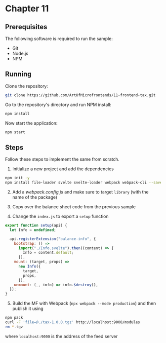 # Chapter 11

## Prerequisites

The following software is required to run the sample:

- Git
- Node.js
- NPM

## Running

Clone the repository:

```sh
git clone https://github.com/ArtOfMicrofrontends/11-frontend-tax.git
```

Go to the repository's directory and run NPM install:

```sh
npm install
```

Now start the application:

```sh
npm start
```

## Steps

Follow these steps to implement the same from scratch.

1. Initialize a new project and add the dependencies

```sh
npm init -y
npm install file-loader svelte svelte-loader webpack webpack-cli --save-dev
```

2. Add a *webpack.config.js* and make sure to target `library` (with the name of the package)

3. Copy over the balance sheet code from the previous sample

4. Change the `index.js` to export a `setup` function

```js
export function setup(api) {
  let Info = undefined;

  api.registerExtension("balance-info", {
    bootstrap: () =>
      import("./Info.svelte").then((content) => {
        Info = content.default;
      }),
    mount: (target, props) =>
      new Info({
        target,
        props,
      }),
    unmount: (_, info) => info.$destroy(),
  });
}
```

5. Build the MF with Webpack (`npx webpack --mode production`) and then publish it using

```sh
npm pack
curl -F 'file=@./tax-1.0.0.tgz' http://localhost:9000/modules
rm *.tgz
```

where `localhost:9000` is the address of the feed server
